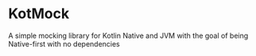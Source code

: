 # KotMock
A simple mocking library for Kotlin Native and JVM with the goal of being Native-first with no dependencies
